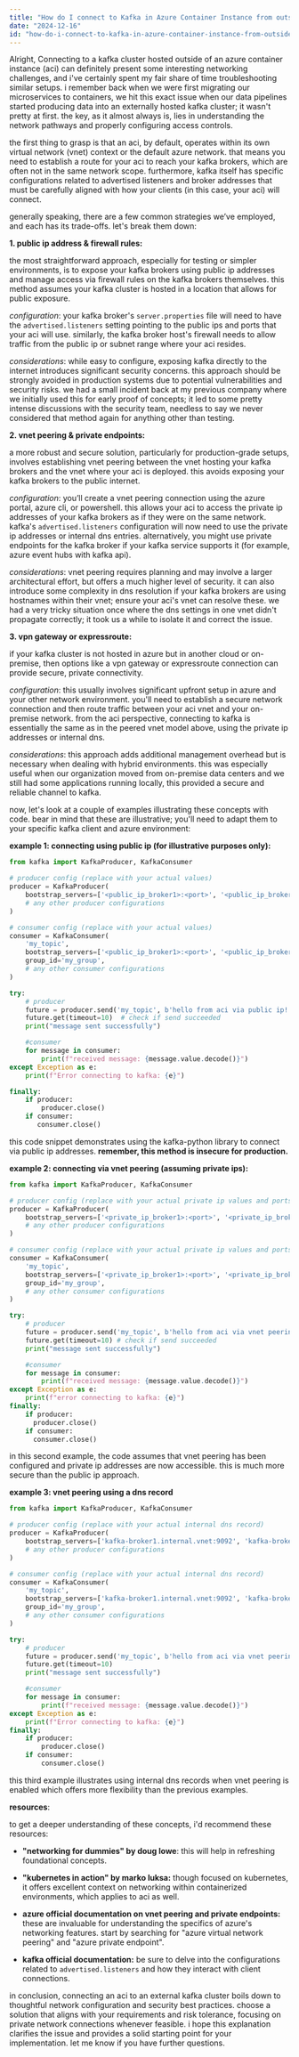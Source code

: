 ```yaml
---
title: "How do I connect to Kafka in Azure Container Instance from outside?"
date: "2024-12-16"
id: "how-do-i-connect-to-kafka-in-azure-container-instance-from-outside"
---
```


Alright,  Connecting to a kafka cluster hosted outside of an azure container instance (aci) can definitely present some interesting networking challenges, and i've certainly spent my fair share of time troubleshooting similar setups. i remember back when we were first migrating our microservices to containers, we hit this exact issue when our data pipelines started producing data into an externally hosted kafka cluster; it wasn't pretty at first. the key, as it almost always is, lies in understanding the network pathways and properly configuring access controls.

the first thing to grasp is that an aci, by default, operates within its own virtual network (vnet) context or the default azure network. that means you need to establish a route for your aci to reach your kafka brokers, which are often not in the same network scope. furthermore, kafka itself has specific configurations related to advertised listeners and broker addresses that must be carefully aligned with how your clients (in this case, your aci) will connect.

generally speaking, there are a few common strategies we’ve employed, and each has its trade-offs. let's break them down:

**1. public ip address & firewall rules:**

the most straightforward approach, especially for testing or simpler environments, is to expose your kafka brokers using public ip addresses and manage access via firewall rules on the kafka brokers themselves. this method assumes your kafka cluster is hosted in a location that allows for public exposure.

_configuration_: your kafka broker's `server.properties` file will need to have the `advertised.listeners` setting pointing to the public ips and ports that your aci will use. similarly, the kafka broker host's firewall needs to allow traffic from the public ip or subnet range where your aci resides.

_considerations_: while easy to configure, exposing kafka directly to the internet introduces significant security concerns. this approach should be strongly avoided in production systems due to potential vulnerabilities and security risks. we had a small incident back at my previous company where we initially used this for early proof of concepts; it led to some pretty intense discussions with the security team, needless to say we never considered that method again for anything other than testing.

**2. vnet peering & private endpoints:**

a more robust and secure solution, particularly for production-grade setups, involves establishing vnet peering between the vnet hosting your kafka brokers and the vnet where your aci is deployed. this avoids exposing your kafka brokers to the public internet.

_configuration_: you’ll create a vnet peering connection using the azure portal, azure cli, or powershell. this allows your aci to access the private ip addresses of your kafka brokers as if they were on the same network. kafka's `advertised.listeners` configuration will now need to use the private ip addresses or internal dns entries. alternatively, you might use private endpoints for the kafka broker if your kafka service supports it (for example, azure event hubs with kafka api).

_considerations_: vnet peering requires planning and may involve a larger architectural effort, but offers a much higher level of security. it can also introduce some complexity in dns resolution if your kafka brokers are using hostnames within their vnet; ensure your aci's vnet can resolve these. we had a very tricky situation once where the dns settings in one vnet didn't propagate correctly; it took us a while to isolate it and correct the issue.

**3. vpn gateway or expressroute:**

if your kafka cluster is not hosted in azure but in another cloud or on-premise, then options like a vpn gateway or expressroute connection can provide secure, private connectivity.

_configuration_: this usually involves significant upfront setup in azure and your other network environment. you'll need to establish a secure network connection and then route traffic between your aci vnet and your on-premise network. from the aci perspective, connecting to kafka is essentially the same as in the peered vnet model above, using the private ip addresses or internal dns.

_considerations_: this approach adds additional management overhead but is necessary when dealing with hybrid environments. this was especially useful when our organization moved from on-premise data centers and we still had some applications running locally, this provided a secure and reliable channel to kafka.

now, let's look at a couple of examples illustrating these concepts with code. bear in mind that these are illustrative; you'll need to adapt them to your specific kafka client and azure environment:

**example 1: connecting using public ip (for illustrative purposes only):**

```python
from kafka import KafkaProducer, KafkaConsumer

# producer config (replace with your actual values)
producer = KafkaProducer(
    bootstrap_servers=['<public_ip_broker1>:<port>', '<public_ip_broker2>:<port>'],
    # any other producer configurations
)

# consumer config (replace with your actual values)
consumer = KafkaConsumer(
    'my_topic',
    bootstrap_servers=['<public_ip_broker1>:<port>', '<public_ip_broker2>:<port>'],
    group_id='my_group',
    # any other consumer configurations
)

try:
    # producer
    future = producer.send('my_topic', b'hello from aci via public ip!')
    future.get(timeout=10)  # check if send succeeded
    print("message sent successfully")

    #consumer
    for message in consumer:
        print(f"received message: {message.value.decode()}")
except Exception as e:
    print(f"Error connecting to kafka: {e}")

finally:
    if producer:
        producer.close()
    if consumer:
       consumer.close()

```
this code snippet demonstrates using the kafka-python library to connect via public ip addresses. **remember, this method is insecure for production.**

**example 2: connecting via vnet peering (assuming private ips):**

```python
from kafka import KafkaProducer, KafkaConsumer

# producer config (replace with your actual private ip values and ports)
producer = KafkaProducer(
    bootstrap_servers=['<private_ip_broker1>:<port>', '<private_ip_broker2>:<port>'],
    # any other producer configurations
)

# consumer config (replace with your actual private ip values and ports)
consumer = KafkaConsumer(
    'my_topic',
    bootstrap_servers=['<private_ip_broker1>:<port>', '<private_ip_broker2>:<port>'],
    group_id='my_group',
    # any other consumer configurations
)

try:
    # producer
    future = producer.send('my_topic', b'hello from aci via vnet peering!')
    future.get(timeout=10) # check if send succeeded
    print("message sent successfully")

    #consumer
    for message in consumer:
        print(f"received message: {message.value.decode()}")
except Exception as e:
    print(f"error connecting to kafka: {e}")
finally:
    if producer:
      producer.close()
    if consumer:
      consumer.close()
```
in this second example, the code assumes that vnet peering has been configured and private ip addresses are now accessible. this is much more secure than the public ip approach.

**example 3: vnet peering using a dns record**
```python
from kafka import KafkaProducer, KafkaConsumer

# producer config (replace with your actual internal dns record)
producer = KafkaProducer(
    bootstrap_servers=['kafka-broker1.internal.vnet:9092', 'kafka-broker2.internal.vnet:9092'],
    # any other producer configurations
)

# consumer config (replace with your actual internal dns record)
consumer = KafkaConsumer(
    'my_topic',
    bootstrap_servers=['kafka-broker1.internal.vnet:9092', 'kafka-broker2.internal.vnet:9092'],
    group_id='my_group',
    # any other consumer configurations
)

try:
    # producer
    future = producer.send('my_topic', b'hello from aci via vnet peering with dns!')
    future.get(timeout=10)
    print("message sent successfully")

    #consumer
    for message in consumer:
        print(f"received message: {message.value.decode()}")
except Exception as e:
    print(f"Error connecting to kafka: {e}")
finally:
    if producer:
        producer.close()
    if consumer:
        consumer.close()
```

this third example illustrates using internal dns records when vnet peering is enabled which offers more flexibility than the previous examples.

**resources**:

to get a deeper understanding of these concepts, i'd recommend these resources:

*   **"networking for dummies" by doug lowe**: this will help in refreshing foundational concepts.

*   **"kubernetes in action" by marko luksa:** though focused on kubernetes, it offers excellent context on networking within containerized environments, which applies to aci as well.

*   **azure official documentation on vnet peering and private endpoints:** these are invaluable for understanding the specifics of azure's networking features. start by searching for "azure virtual network peering" and "azure private endpoint".

*   **kafka official documentation:** be sure to delve into the configurations related to `advertised.listeners` and how they interact with client connections.

in conclusion, connecting an aci to an external kafka cluster boils down to thoughtful network configuration and security best practices. choose a solution that aligns with your requirements and risk tolerance, focusing on private network connections whenever feasible. i hope this explanation clarifies the issue and provides a solid starting point for your implementation. let me know if you have further questions.
